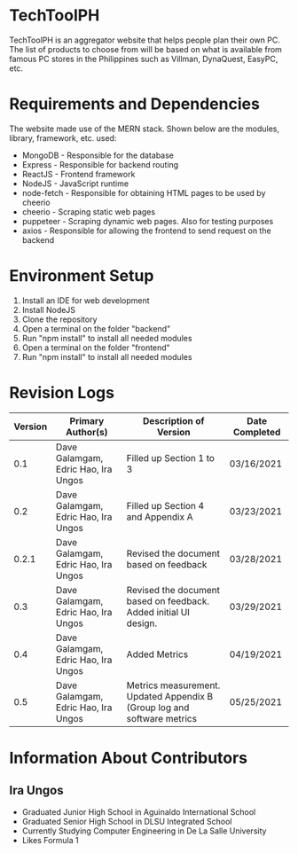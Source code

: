 # TechToolPH
TechToolPH is an aggregator website that helps people plan their own PC. The list of products to choose from will be based on what is available from famous PC stores in the Philippines such as Villman, DynaQuest, EasyPC, etc.

# Requirements and Dependencies
The website made use of the MERN stack. Shown below are the modules, library, framework, etc. used:
* MongoDB - Responsible for the database
* Express - Responsible for backend routing
* ReactJS - Frontend framework
* NodeJS - JavaScript runtime
* node-fetch - Responsible for obtaining HTML pages to be used by cheerio
* cheerio - Scraping static web pages
* puppeteer - Scraping dynamic web pages. Also for testing purposes
* axios - Responsible for allowing the frontend to send request on the backend

# Environment Setup
1. Install an IDE for web development
2. Install NodeJS
3. Clone the repository
4. Open a terminal on the folder "backend"
5. Run "npm install" to install all needed modules
6. Open a terminal on the folder "frontend"
7. Run "npm install" to install all needed modules

# Revision Logs
Version | Primary Author(s) | Description of Version | Date Completed
--------|-------------------|------------------------|---------------
0.1 | Dave Galamgam, Edric Hao, Ira Ungos | Filled up Section 1 to 3 | 03/16/2021
0.2 | Dave Galamgam, Edric Hao, Ira Ungos | Filled up Section 4 and Appendix A | 03/23/2021
0.2.1 | Dave Galamgam, Edric Hao, Ira Ungos | Revised the document based on feedback | 03/28/2021
0.3 | Dave Galamgam, Edric Hao, Ira Ungos | Revised the document based on feedback. Added initial UI design. | 03/29/2021
0.4 | Dave Galamgam, Edric Hao, Ira Ungos | Added Metrics  | 04/19/2021
0.5 | Dave Galamgam, Edric Hao, Ira Ungos | Metrics measurement. Updated Appendix B (Group log and software metrics | 05/25/2021

# Information About Contributors
## Ira Ungos
* Graduated Junior High School in Aguinaldo International School
* Graduated Senior High School in DLSU Integrated School
* Currently Studying Computer Engineering in De La Salle University
* Likes Formula 1
